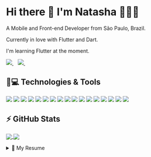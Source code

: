 <h1>
  Hi there 👋 I'm Natasha 👩🏻‍💻
</h1>

<p>A Mobile and Front-end Developer from São Paulo, Brazil. </p>
<p>Currently in love with Flutter and Dart. </p>
<p>I'm learning Flutter at the moment. </p>

<p>
  
  <a href="https://www.linkedin.com/in/natasha-paulon-a91162139">
    <img src="https://img.shields.io/badge/linkedin-%230077B5.svg?&style=for-the-badge&logo=linkedin&logoColor=white" />
  </a>&nbsp;&nbsp;
  <a href="https://www.instagram.com/npdeveloper98/">
    <img src="https://img.shields.io/badge/instagram-%23E4405F.svg?&style=for-the-badge&logo=instagram&logoColor=white" />        
  </a>&nbsp;&nbsp;

</p>

<h2>
  🚀💻 Technologies & Tools
</h2>

<p>
  <img src="https://img.shields.io/badge/Flutter-02569B?style=for-the-badge&logo=flutter&logoColor=white" />
  <img src="https://img.shields.io/badge/Dart-0175C2?style=for-the-badge&logo=dart&logoColor=white" />
  <img src="https://img.shields.io/badge/firebase-ffca28?style=for-the-badge&logo=firebase&logoColor=white" />
  <img src="https://img.shields.io/badge/HTML5-E34F26?style=for-the-badge&logo=html5&logoColor=white" />
  <img src="https://img.shields.io/badge/CSS3-1572B6?style=for-the-badge&logo=css3&logoColor=white" />
  <img src="https://img.shields.io/badge/JavaScript-323330?style=for-the-badge&logo=javascript&logoColor=F7DF1E" />
  <img src="https://img.shields.io/badge/TypeScript-007ACC?style=for-the-badge&logo=typescript&logoColor=white" />
   <img src="https://img.shields.io/badge/React_Native-20232A?style=for-the-badge&logo=react&logoColor=61DAFB" />
  <img src="https://img.shields.io/badge/Vue.js-35495E?style=for-the-badge&logo=vue.js&logoColor=4FC08D" />
  <img src="https://img.shields.io/badge/nuxt.js-00C58E?style=for-the-badge&logo=nuxt.js&logoColor=white" />
  <img src="https://img.shields.io/badge/Bootstrap-563D7C?style=for-the-badge&logo=bootstrap&logoColor=white" />
  <img src="https://img.shields.io/badge/Node.js-43853D?style=for-the-badge&logo=node.js&logoColor=white" />
  <img src="https://img.shields.io/badge/npm-CB3837?style=for-the-badge&logo=npm&logoColor=white" />
  <img src="https://img.shields.io/badge/Yarn-2C8EBB?style=for-the-badge&logo=yarn&logoColor=white" />
  <img src="https://img.shields.io/badge/Python-3776AB?style=for-the-badge&logo=python&logoColor=white" />
  <img src="https://img.shields.io/badge/Swift-FA7343?style=for-the-badge&logo=swift&logoColor=white" />
  <img src="https://img.shields.io/badge/Netlify-00C7B7?style=for-the-badge&logo=netlify&logoColor=white" />
</p>

<h2>
  ⚡ GitHub Stats
</h2>

<p>
<a href="https://github.com/natashagp/github-readme-stats">
  <img align="center" src="https://github-readme-stats.vercel.app/api?username=natashagp&show_icons=true&theme=dracula" />
</a>

<a href="https://github.com/natashagp/github-readme-stats">
  <img align="center" src="https://github-readme-stats.vercel.app/api/top-langs/?username=natashagp&hide=TeX&layout=compact&theme=dracula" />
</a>
</p>

<details>
  <summary>📃 My Resume</summary>


## Education

- 📖  **Computer Engineering**\
📆  2016 - 2020\
📍 **FIAP (Paulista School of Informatics and Administration)** - São Paulo, Brazil

## Experience

<img align="right" src="https://img.shields.io/badge/Flutter-02569B?style=for-the-badge&logo=flutter&logoColor=white" />
<img align="right" src="https://img.shields.io/badge/Dart-0175C2?style=for-the-badge&logo=dart&logoColor=white" />

- 👩🏻‍💻 **Flutter Developer**\
📆 2021 - current\
📍 **Confere Cartões** - São Paulo, Brazil

<img align="right" src="https://img.shields.io/badge/HTML5-E34F26?style=for-the-badge&logo=html5&logoColor=white" />
<img align="right" src="https://img.shields.io/badge/CSS3-1572B6?style=for-the-badge&logo=css3&logoColor=white" />
<img align="right" src="https://img.shields.io/badge/JavaScript-323330?style=for-the-badge&logo=javascript&logoColor=F7DF1E" />
<img align="right" src="https://img.shields.io/badge/Vue.js-35495E?style=for-the-badge&logo=vue.js&logoColor=4FC08D" />
<img align="right" src="https://img.shields.io/badge/React_Native-20232A?style=for-the-badge&logo=react&logoColor=61DAFB" />

- 👩🏻‍💻 **Front-End Developer Intern**\
📆 2019 - 2020\
📍 **up.p** - São Paulo, Brazil

<img align="right" src="https://img.shields.io/badge/.NET-5C2D91?style=for-the-badge&logo=.net&logoColor=white" />
<img align="right" src="https://img.shields.io/badge/Microsoft_SQL_Server-CC2927?style=for-the-badge&logo=microsoft-sql-server&logoColor=white" />

- 👩🏻‍💻 **IT Intern**\
📆 2018 - 2019\
📍 **Brink's Brazil** - São Paulo, Brazil

</details>


